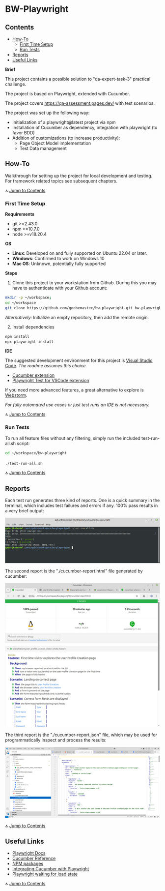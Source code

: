 # BW-Playwright

## Contents

- [How-To](#how-to)
  - [First Time Setup](#first-time-setup)
  - [Run Tests](#run-tests)
- [Reports](#reports)
- [Useful Links](#useful-links)

**Brief**

This project contains a possible solution to "qa-expert-task-3" practical challenge.

The project is based on Playwright, extended with Cucumber.

The project covers https://qa-assessment.pages.dev/ with test scenarios.

The project was set up the following way:

- Initialization of a playwright@latest project via npm
- Installation of Cucumber as dependency, integration with playwright (to favor BDD)
- Addition of customizations (to increase productivity):
  - Page Object Model implementation
  - Test Data management

## How-To

Walkthrough for setting up the project for local development and testing. For framework related topics see subsequent chapters.

🔝 [Jump to Contents](#contents)

### First Time Setup

**Requirements**

- git >=2.43.0
- npm >=10.7.0
- node >=v18.20.4

**OS**

- **Linux**: Developed on and fully supported on Ubuntu 22.04 or later.
- **Windows**: Confirmed to work on Windows 10
- **Mac OS**: Unknown, potentially fully supported

**Steps**

1. Clone this project to your workstation from Github. During this you may have to authenticate with your Github account:

````bash
mkdir -p ~/workspace;
cd ~/workspace
git clone https://github.com/goobemaster/bw-playwright.git bw-playwright
````

_Alternatively:_ Initialize an empty repository, then add the remote origin.

2. Install dependencies

````bash
npm install
npx playwright install
````

**IDE**

The suggested development environment for this project is [Visual Studio Code](https://code.visualstudio.com/). _The readme assumes this choice._

- [Cucumber extension](https://marketplace.visualstudio.com/items?itemName=CucumberOpen.cucumber-official)
- [Playwright Test for VSCode extension](https://marketplace.visualstudio.com/items?itemName=ms-playwright.playwright)

If you need more advanced features, a great alternative to explore is [Webstorm](https://www.jetbrains.com/webstorm/).

_For fully automated use cases or just test runs an IDE is not necessary._

🔝 [Jump to Contents](#contents)

### Run Tests

To run all feature files without any filtering, simply run the included test-run-all.sh script:

````bash
cd ~/workspace/bw-playwright

./test-run-all.sh
````

🔝 [Jump to Contents](#contents)

## Reports

Each test run generates three kind of reports. One is a quick summary in the terminal, which includes test failures and errors if any. 100% pass results in a very brief output:

[![Console output](/doc/test-run-all-console.jpg "Cucumber test run console output")](./doc/test-run-all-console.jpg)

The second report is the "./cucumber-report.html" file generated by cucumber:

[![HTML report](/doc/test-run-all-html.jpg "Cucumber test run HTML report")](./doc/test-run-all-html.jpg)

The third report is the "./cucumber-report.json" file, which may be used for programmatically inspect and process the results:

[![JSON report](/doc/test-run-all-json.jpg "Cucumber test run JSON report")](./doc/test-run-all-json.jpg)

🔝 [Jump to Contents](#contents)

## Useful Links

- [Playwright Docs](https://playwright.dev/docs/test-assertions)
- [Cucumber Reference](https://cucumber.io/docs/cucumber/api)
- [NPM packages](https://www.npmjs.com/)
- [Integrating Cucumber with Playwright](https://www.browserstack.com/guide/playwright-cucumber)
- [Playwright waiting for load state](https://webscrapingsite.com/blog/how-to-wait-for-page-to-fully-load-in-playwright/)

🔝 [Jump to Contents](#contents)